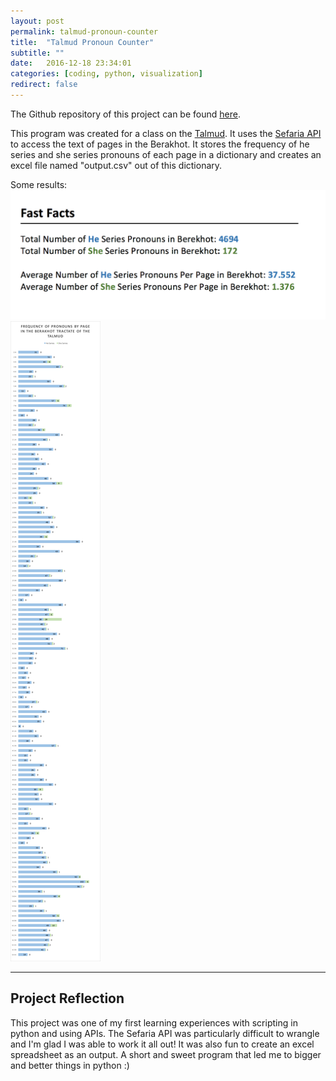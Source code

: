 ```yaml
---
layout: post
permalink: talmud-pronoun-counter
title:  "Talmud Pronoun Counter"
subtitle: ""
date:   2016-12-18 23:34:01
categories: [coding, python, visualization]
redirect: false
---
```


The Github repository of this project can be found [here][github-repo].

This program was created for a class on the [Talmud][talmud]. It uses the [Sefaria API][sefaria-api] to access the text of pages in the Berakhot. It stores the frequency of he series and she series pronouns of each page in a dictionary and creates an excel file named "output.csv" out of this dictionary.

Some results:
![fast facts][fast-facts]
![frequency][frequency]

---

## Project Reflection

This project was one of my first learning experiences with scripting in python and using APIs. The Sefaria API was particularly difficult to wrangle and I'm glad I was able to work it all out! It was also fun to create an excel spreadsheet as an output. A short and sweet program that led me to bigger and better things in python :)


[talmud]: https://www.myjewishlearning.com/article/talmud-101/
[sefaria-api]:   https://github.com/Sefaria/Sefaria-Project/wiki/API-Documentation
[github-repo]:   https://github.com/sam-slate/TalmudPronounCounter
[fast-facts]: https://github.com/sam-slate/TalmudPronounCounter/raw/master/FastFacts.png?raw=true
[frequency]: https://github.com/sam-slate/TalmudPronounCounter/raw/master/graph.png?raw=true

